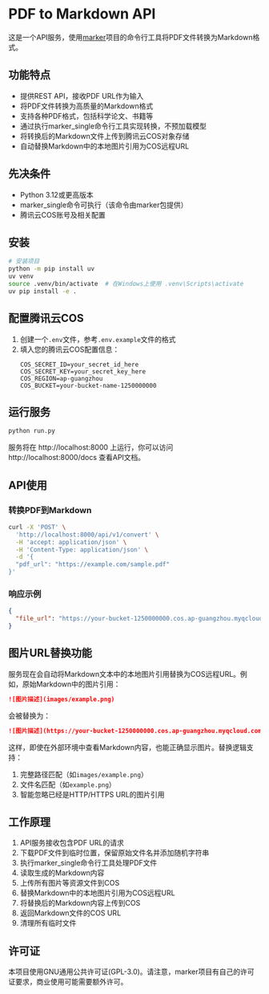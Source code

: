 # PDF to Markdown API

这是一个API服务，使用[marker](https://github.com/VikParuchuri/marker)项目的命令行工具将PDF文件转换为Markdown格式。

## 功能特点

- 提供REST API，接收PDF URL作为输入
- 将PDF文件转换为高质量的Markdown格式
- 支持各种PDF格式，包括科学论文、书籍等
- 通过执行marker_single命令行工具实现转换，不预加载模型
- 将转换后的Markdown文件上传到腾讯云COS对象存储
- 自动替换Markdown中的本地图片引用为COS远程URL

## 先决条件

- Python 3.12或更高版本
- marker_single命令可执行（该命令由marker包提供）
- 腾讯云COS账号及相关配置

## 安装

```bash
# 安装项目
python -m pip install uv
uv venv
source .venv/bin/activate  # 在Windows上使用 .venv\Scripts\activate
uv pip install -e .
```

## 配置腾讯云COS

1. 创建一个`.env`文件，参考`.env.example`文件的格式
2. 填入您的腾讯云COS配置信息：
   ```
   COS_SECRET_ID=your_secret_id_here
   COS_SECRET_KEY=your_secret_key_here
   COS_REGION=ap-guangzhou
   COS_BUCKET=your-bucket-name-1250000000
   ```

## 运行服务

```bash
python run.py
```

服务将在 http://localhost:8000 上运行，你可以访问 http://localhost:8000/docs 查看API文档。

## API使用

### 转换PDF到Markdown

```bash
curl -X 'POST' \
  'http://localhost:8000/api/v1/convert' \
  -H 'accept: application/json' \
  -H 'Content-Type: application/json' \
  -d '{
  "pdf_url": "https://example.com/sample.pdf"
}'
```

### 响应示例

```json
{
  "file_url": "https://your-bucket-1250000000.cos.ap-guangzhou.myqcloud.com/tmp/sample_1628123456/sample.md"
}
```

## 图片URL替换功能

服务现在会自动将Markdown文本中的本地图片引用替换为COS远程URL。例如，原始Markdown中的图片引用：

```markdown
![图片描述](images/example.png)
```

会被替换为：

```markdown
![图片描述](https://your-bucket-1250000000.cos.ap-guangzhou.myqcloud.com/pdf-name_timestamp/images/example.png)
```

这样，即使在外部环境中查看Markdown内容，也能正确显示图片。替换逻辑支持：

1. 完整路径匹配（如`images/example.png`）
2. 文件名匹配（如`example.png`）
3. 智能忽略已经是HTTP/HTTPS URL的图片引用

## 工作原理

1. API服务接收包含PDF URL的请求
2. 下载PDF文件到临时位置，保留原始文件名并添加随机字符串
3. 执行marker_single命令行工具处理PDF文件
4. 读取生成的Markdown内容
5. 上传所有图片等资源文件到COS
6. 替换Markdown中的本地图片引用为COS远程URL
7. 将替换后的Markdown内容上传到COS
8. 返回Markdown文件的COS URL
9. 清理所有临时文件

## 许可证

本项目使用GNU通用公共许可证(GPL-3.0)。请注意，marker项目有自己的许可证要求，商业使用可能需要额外许可。
